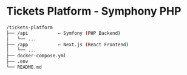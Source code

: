 # Tickets Platform - Symphony PHP

```bash
/tickets-platform
├── /api           ← Symfony (PHP Backend)
│   └── ...
├── /app           ← Next.js (React Frontend)
│   └── ...
├── docker-compose.yml
├── .env
└── README.md
```

